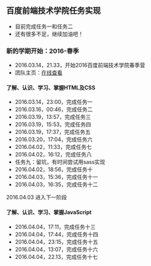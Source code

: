 ## 百度前端技术学院任务实现



- 目前完成任务一和任务二
- 还有很多不足，继续加油吧！


### 新的学期开始：2016-春季

- 2016.03.14，21.33，开始2016百度前端技术学院春季营
- 团队主页：[在线查看](http://we-are-the-world.github.io/try/#section4)

#### 了解、认识、学习、掌握HTML及CSS

- 2016.03.14，23:00，完成任务一
- 2016.03.16，00:46，完成任务二
- 2016.03.19，13:57，完成任务三
- 2016.03.19，15:53，完成任务四
- 2016.03.19，17:37，完成任务五
- 2016.03.20，17:04，完成任务六
- 2016.04.02，11:33，完成任务七
- 2016.04.02，16:12，完成任务八
- 任务九：留坑，有时间尝试用sass实现
- 2016.04.02，18:56，完成任务十
- 2016.04.03，15:36，完成任务十一
- 2016.04.03，16:35，完成任务十二

2016.04.03 进入下一阶段

#### 了解、认识、学习、掌握JavaScript

- 2016.04.04，‏‎17:11，完成任务十三
- 2016.04.04，‏‎17:44，完成任务十四
- 2016.04.04，23:15，完成任务十五
- 2016.04.04，13:07，完成任务十六
- 2016.04.04，22.13，完成任务十七
